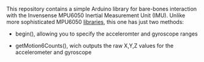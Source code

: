 This repository contains a simple Arduino library for bare-bones interaction with the Invensense MPU6050
Inertial Measurement Unit (IMU).  Unlike more sophisticated MPU6050 
[libraries](https://github.com/jrowberg/i2cdevlib/tree/master/Arduino/MPU6050), this one has just two 
methods: 
<ul>
<li> begin(), allowing you to specify the acceleromter and gyroscope ranges
<p><li>getMotion6Counts(), wich outputs the raw X,Y,Z values for the accelerometer and gyroscope
</ul>
